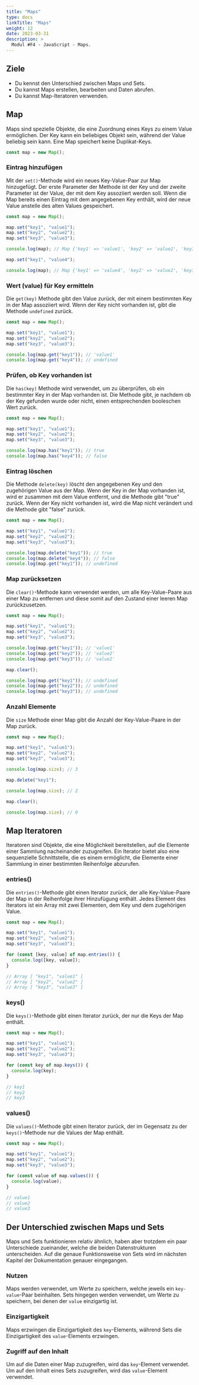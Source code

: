 ```yaml
---
title: "Maps"
type: docs
linkTitle: "Maps"
weight: 12
date: 2023-03-31
description: >
  Modul #F4 - JavaScript - Maps.
---
```


## Ziele

- Du kennst den Unterschied zwischen Maps und Sets.
- Du kannst Maps erstellen, bearbeiten und Daten abrufen.
- Du kannst Map-Iteratoren verwenden.

## Map

Maps sind spezielle Objekte, die eine Zuordnung eines Keys zu einem Value ermöglichen. Der Key kann ein beliebiges Objekt sein, während der Value beliebig sein kann. Eine Map speichert keine Duplikat-Keys.

```javascript
const map = new Map();
```

### Eintrag hinzufügen

Mit der `set()`-Methode wird ein neues Key-Value-Paar zur Map hinzugefügt. Der erste Parameter der Methode ist der Key und der zweite Parameter ist der Value, der mit dem Key assoziiert werden soll. Wenn die Map bereits einen Eintrag mit dem angegebenen Key enthält, wird der neue Value anstelle des alten Values gespeichert.

```javascript
const map = new Map();

map.set("key1", "value1");
map.set("key2", "value2");
map.set("key3", "value3");

console.log(map); // Map {'key1' => 'value1', 'key2' => 'value2', 'key3' => 'value3'}

map.set("key1", "value4");

console.log(map); // Map {'key1' => 'value4', 'key2' => 'value2', 'key3' => 'value3'}
```

### Wert (value) für Key ermitteln

Die `get(key)` Methode gibt den Value zurück, der mit einem bestimmten Key in der Map assoziiert wird. Wenn der Key nicht vorhanden ist, gibt die Methode `undefined` zurück.

```javascript
const map = new Map();

map.set("key1", "value1");
map.set("key2", "value2");
map.set("key3", "value3");

console.log(map.get("key1")); // 'value1'
console.log(map.get("key4")); // undefined
```

### Prüfen, ob Key vorhanden ist

Die `has(key)` Methode wird verwendet, um zu überprüfen, ob ein bestimmter Key in der Map vorhanden ist. Die Methode gibt, je nachdem ob der Key gefunden wurde oder nicht, einen entsprechenden booleschen Wert zurück.

```javascript
const map = new Map();

map.set("key1", "value1");
map.set("key2", "value2");
map.set("key3", "value3");

console.log(map.has("key1")); // true
console.log(map.has("key4")); // false
```

### Eintrag löschen

Die Methode `delete(key)` löscht den angegebenen Key und den zugehörigen Value aus der Map. Wenn der Key in der Map vorhanden ist, wird er zusammen mit dem Value entfernt, und die Methode gibt "true" zurück. Wenn der Key nicht vorhanden ist, wird die Map nicht verändert und die Methode gibt "false" zurück.

```javascript
const map = new Map();

map.set("key1", "value1");
map.set("key2", "value2");
map.set("key3", "value3");

console.log(map.delete("key1")); // true
console.log(map.delete("key4")); // false
console.log(map.get("key1")); // undefined
```

### Map zurücksetzen

Die `clear()`-Methode kann verwendet werden, um alle Key-Value-Paare aus einer Map zu entfernen und diese somit auf den Zustand einer leeren Map zurückzusetzen.

```javascript
const map = new Map();

map.set("key1", "value1");
map.set("key2", "value2");
map.set("key3", "value3");

console.log(map.get("key1")); // 'value1'
console.log(map.get("key2")); // 'value2'
console.log(map.get("key3")); // 'value2'

map.clear();

console.log(map.get("key1")); // undefined
console.log(map.get("key2")); // undefined
console.log(map.get("key3")); // undefined
```

### Anzahl Elemente

Die `size` Methode einer Map gibt die Anzahl der Key-Value-Paare in der Map zurück.

```javascript
const map = new Map();

map.set("key1", "value1");
map.set("key2", "value2");
map.set("key3", "value3");

console.log(map.size); // 3

map.delete("key1");

console.log(map.size); // 2

map.clear();

console.log(map.size); // 0
```

## Map Iteratoren

Iteratoren sind Objekte, die eine Möglichkeit bereitstellen, auf die Elemente einer Sammlung nacheinander zuzugreifen. Ein Iterator bietet also eine sequenzielle Schnittstelle, die es einem ermöglicht, die Elemente einer Sammlung in einer bestimmten Reihenfolge abzurufen.

### entries()

Die `entries()`-Methode gibt einen Iterator zurück, der alle Key-Value-Paare der Map in der Reihenfolge ihrer Hinzufügung enthält. Jedes Element des Iterators ist ein Array mit zwei Elementen, dem Key und dem zugehörigen Value.

```javascript
const map = new Map();

map.set("key1", "value1");
map.set("key2", "value2");
map.set("key3", "value3");

for (const [key, value] of map.entries()) {
  console.log([key, value]);
}

// Array [ "key1", "value1" ]
// Array [ "key2", "value2" ]
// Array [ "key3", "value3" ]
```

### keys()

Die `keys()`-Methode gibt einen Iterator zurück, der nur die Keys der Map enthält.

```javascript
const map = new Map();

map.set("key1", "value1");
map.set("key2", "value2");
map.set("key3", "value3");

for (const key of map.keys()) {
  console.log(key);
}

// key1
// key2
// key3
```

### values()

Die `values()`-Methode gibt einen Iterator zurück, der im Gegensatz zu der `keys()`-Methode nur die Values der Map enthält.

```javascript
const map = new Map();

map.set("key1", "value1");
map.set("key2", "value2");
map.set("key3", "value3");

for (const value of map.values()) {
  console.log(value);
}

// value1
// value2
// value3
```

## Der Unterschied zwischen Maps und Sets

Maps und Sets funktionieren relativ ähnlich, haben aber trotzdem ein paar Unterschiede zueinander, welche die beiden Datenstrukturen unterscheiden. Auf die genaue Funktionsweise von Sets wird im nächsten Kapitel der Dokumentation genauer eingegangen.

### Nutzen

Maps werden verwendet, um Werte zu speichern, welche jeweils ein `key-value`-Paar beinhalten. Sets hingegen werden verwendet, um Werte zu speichern, bei denen der `value` einzigartig ist.

### Einzigartigkeit

Maps erzwingen die Einzigartigkeit des `key`-Elements, während Sets die Einzigartigkeit des `value`-Elements erzwingen.

### Zugriff auf den Inhalt

Um auf die Daten einer Map zuzugreifen, wird das `key`-Element verwendet. Um auf den Inhalt eines Sets zuzugreifen, wird das `value`-Element verwendet.
